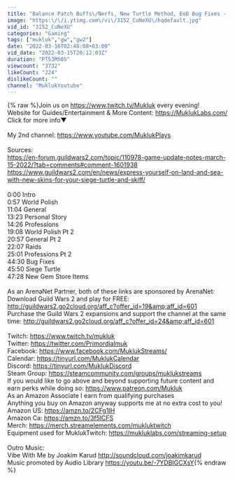 ```yaml
---
title: "Balance Patch Buffs\/Nerfs, New Turtle Method, EoD Bug Fixes - Guild Wars 2 News March 15th 2022"
image: "https:\/\/i.ytimg.com\/vi\/3152_CuNeXU\/hqdefault.jpg"
vid_id: "3152_CuNeXU"
categories: "Gaming"
tags: ["mukluk","gw","gw2"]
date: "2022-03-16T02:48:08+03:00"
vid_date: "2022-03-15T20:12:03Z"
duration: "PT53M50S"
viewcount: "3732"
likeCount: "224"
dislikeCount: ""
channel: "MuklukYoutube"
---
```

{% raw %}Join us on <a rel="nofollow" target="blank" href="https://www.twitch.tv/Mukluk">https://www.twitch.tv/Mukluk</a> every evening!<br />Website for Guides/Entertainment &amp; More Content: <a rel="nofollow" target="blank" href="https://MuklukLabs.com/">https://MuklukLabs.com/</a><br />Click for more info▼<br /><br />My 2nd channel: <a rel="nofollow" target="blank" href="https://www.youtube.com/MuklukPlays">https://www.youtube.com/MuklukPlays</a><br /><br />Sources: <br /><a rel="nofollow" target="blank" href="https://en-forum.guildwars2.com/topic/110978-game-update-notes-march-15-2022/?tab=comments#comment-1601938">https://en-forum.guildwars2.com/topic/110978-game-update-notes-march-15-2022/?tab=comments#comment-1601938</a><br /><a rel="nofollow" target="blank" href="https://www.guildwars2.com/en/news/express-yourself-on-land-and-sea-with-new-skins-for-your-siege-turtle-and-skiff/">https://www.guildwars2.com/en/news/express-yourself-on-land-and-sea-with-new-skins-for-your-siege-turtle-and-skiff/</a><br /><br />0:00 Intro<br />0:57 World Polish<br />11:04 General<br />13:23 Personal Story<br />14:26 Professions<br />19:08 World Polish Pt 2<br />20:57 General Pt 2<br />22:07 Raids<br />25:01 Professions Pt 2<br />44:30 Bug Fixes<br />45:50 Siege Turtle<br />47:28 New Gem Store Items<br /><br />As an ArenaNet Partner, both of these links are sponsored by ArenaNet:<br />Download Guild Wars 2 and play for FREE: <a rel="nofollow" target="blank" href="http://guildwars2.go2cloud.org/aff_c?offer_id=19&amp;aff_id=601">http://guildwars2.go2cloud.org/aff_c?offer_id=19&amp;aff_id=601</a><br />Purchase the Guild Wars 2 expansions and support the channel at the same time: <a rel="nofollow" target="blank" href="http://guildwars2.go2cloud.org/aff_c?offer_id=24&amp;aff_id=601">http://guildwars2.go2cloud.org/aff_c?offer_id=24&amp;aff_id=601</a><br /><br />Twitch:   <a rel="nofollow" target="blank" href="https://www.twitch.tv/mukluk">https://www.twitch.tv/mukluk</a><br />Twitter:   <a rel="nofollow" target="blank" href="https://twitter.com/Primordialmuk">https://twitter.com/Primordialmuk</a><br />Facebook:   <a rel="nofollow" target="blank" href="https://www.facebook.com/MuklukStreams/">https://www.facebook.com/MuklukStreams/</a><br />Calendar: <a rel="nofollow" target="blank" href="https://tinyurl.com/MuklukCalendar">https://tinyurl.com/MuklukCalendar</a><br />Discord: <a rel="nofollow" target="blank" href="https://tinyurl.com/MuklukDiscord">https://tinyurl.com/MuklukDiscord</a><br />Steam Group: <a rel="nofollow" target="blank" href="https://steamcommunity.com/groups/muklukstreams">https://steamcommunity.com/groups/muklukstreams</a><br />If you would like to go above and beyond supporting future content and earn perks while doing so: <a rel="nofollow" target="blank" href="https://www.patreon.com/Mukluk">https://www.patreon.com/Mukluk</a><br />As an Amazon Associate I earn from qualifying purchases<br />Anything you buy on Amazon anyway supports me at no extra cost to you!<br />Amazon US: <a rel="nofollow" target="blank" href="https://amzn.to/2CFg1IH">https://amzn.to/2CFg1IH</a><br />Amazon Ca: <a rel="nofollow" target="blank" href="https://amzn.to/3f5lCFS">https://amzn.to/3f5lCFS</a><br />Merch: <a rel="nofollow" target="blank" href="https://merch.streamelements.com/mukluktwitch">https://merch.streamelements.com/mukluktwitch</a><br />Equipment used for MuklukTwitch: <a rel="nofollow" target="blank" href="https://mukluklabs.com/streaming-setup">https://mukluklabs.com/streaming-setup</a><br /><br />Outro Music:<br />Vibe With Me by Joakim Karud <a rel="nofollow" target="blank" href="http://soundcloud.com/joakimkarud">http://soundcloud.com/joakimkarud</a><br />Music promoted by Audio Library <a rel="nofollow" target="blank" href="https://youtu.be/-7YDBIGCXsY">https://youtu.be/-7YDBIGCXsY</a>{% endraw %}
